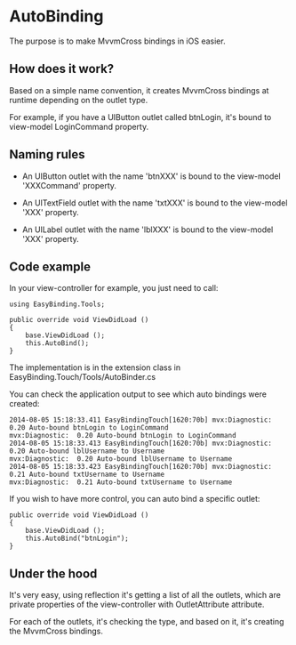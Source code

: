 AutoBinding
===========

The purpose is to make MvvmCross bindings in iOS easier.


How does it work?
-----------------

Based on a simple name convention, it creates MvvmCross bindings at runtime depending on the outlet type.

For example, if you have a UIButton outlet called btnLogin, it's bound to view-model LoginCommand property.


Naming rules
-----------------

- An UIButton outlet with the name 'btnXXX' is bound to the view-model 'XXXCommand' property.

- An UITextField outlet with the name 'txtXXX' is bound to the view-model 'XXX' property.

- An UILabel outlet with the name 'lblXXX' is bound to the view-model 'XXX' property.


Code example
-------------

In your view-controller for example, you just need to call:

    using EasyBinding.Tools;
    
    public override void ViewDidLoad () 
    {
		base.ViewDidLoad ();
		this.AutoBind();
    }
    
The implementation is in the extension class in EasyBinding.Touch/Tools/AutoBinder.cs

You can check the application output to see which auto bindings were created:

	2014-08-05 15:18:33.411 EasyBindingTouch[1620:70b] mvx:Diagnostic:  0.20 Auto-bound btnLogin to LoginCommand
	mvx:Diagnostic:  0.20 Auto-bound btnLogin to LoginCommand
	2014-08-05 15:18:33.413 EasyBindingTouch[1620:70b] mvx:Diagnostic:  0.20 Auto-bound lblUsername to Username
	mvx:Diagnostic:  0.20 Auto-bound lblUsername to Username
	2014-08-05 15:18:33.423 EasyBindingTouch[1620:70b] mvx:Diagnostic:  0.21 Auto-bound txtUsername to Username
	mvx:Diagnostic:  0.21 Auto-bound txtUsername to Username

If you wish to have more control, you can auto bind a specific outlet:

    public override void ViewDidLoad () 
    {
		base.ViewDidLoad ();
		this.AutoBind("btnLogin");
    }



Under the hood
--------------

It's very easy, using reflection it's getting a list of all the outlets, which are private properties of the view-controller with OutletAttribute attribute.

For each of the outlets, it's checking the type, and based on it, it's creating the MvvmCross bindings.

